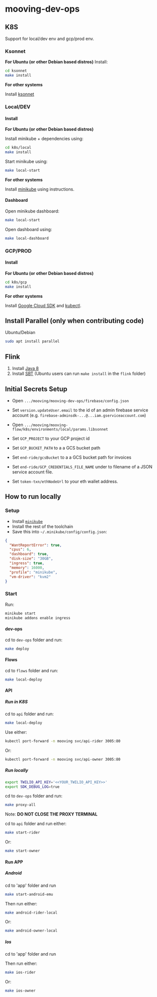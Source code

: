 # mooving-dev-ops

## K8S

Support for local/dev env and gcp/prod env.

### Ksonnet

**For Ubuntu (or other Debian based distros)**
Install:

```bash
cd ksonnet
make install
```

**For other systems**

Install [ksonnet](https://ksonnet.io/)

### Local/DEV

#### Install

**For Ubuntu (or other Debian based distros)**

Install minikube + dependencies using:

```bash
cd k8s/local
make install
```

Start minikube using:

```bash
make local-start
```

**For other systems**

Install [minikube](https://kubernetes.io/docs/tasks/tools/install-minikube/) using instructions.

#### Dashboard

Open minikube dashboard:

```bash
make local-start
```

Open dashboard using:

```bash
make local-dashboard
```

### GCP/PROD

#### Install

**For Ubuntu (or other Debian based distros)**

```bash
cd k8s/gcp
make install
```

**For other systems**

Install [Google Cloud SDK](https://cloud.google.com/sdk/) and
[kubectl](https://kubernetes.io/docs/tasks/tools/install-kubectl/#install-kubectl).

## Install Parallel (only when contributing code)

Ubuntu/Debian

```bash
sudo apt install parallel
```

## Flink

1. Install [Java 8](https://openjdk.java.net/install/)
1. Install [SBT](https://www.scala-sbt.org/) (Ubuntu users can run `make install` in the `flink` folder)

## Initial Secrets Setup

- Open `.../mooving/mooving-dev-ops/firebase/config.json`
- Set `version.updateUser.email` to the id of an admin firebase service account (e.g. `firebase-adminsdk-...@...iam.gserviceaccount.com`)

- Open `.../mooving/mooving-flow/k8s/environments/local/params.libsonnet`
- Set `GCP_PROJECT` to your GCP project id
- Set `GCP_BUCKET_PATH` to a a GCS bucket path
- Set `end-ride/gcsBucket` to a a GCS bucket path for invoices
- Set `end-ride/GCP_CREDENTIALS_FILE_NAME` under to filename of a JSON service account file.
- Set `token-txn/ethNodeUrl` to your eth wallet address.

## How to run locally

### Setup

- Install [`minikube`](https://kubernetes.io/docs/tasks/tools/install-minikube/)
- Install the rest of the toolchain
- Save this into `~/.minikube/config/config.json`:

```json
{
  "WantReportError": true,
  "cpus": 6,
  "dashboard": true,
  "disk-size": "30GB",
  "ingress": true,
  "memory": 16000,
  "profile": "minikube",
  "vm-driver": "kvm2"
}
```

### Start

Run:

```bash
minikube start
minikube addons enable ingress
```

#### dev-ops

cd to `dev-ops` folder and run:

```bash
make deploy
```

#### Flows

cd to `flows` folder and run:

```bash
make local-deploy
```

#### API

##### Run in K8S

cd to `api` folder and run:

```bash
make local-deploy
```

Use either:

```bash
kubectl port-forward -n mooving svc/api-rider 3005:80
```

Or:

```bash
kubectl port-forward -n mooving svc/api-owner 3005:80
```

##### Run locally

```bash
export TWILIO_API_KEY='<<YOUR_TWILIO_API_KEY>>'
export SDK_DEBUG_LOG=true
```

cd to `dev-ops` folder and run:

```bash
make proxy-all
```

Note: **DO NOT CLOSE THE PROXY TERMINAL**

cd to `api` folder and run either:

```bash
make start-rider
```

Or:

```bash
make start-owner
```

#### Run APP

##### Android

cd to 'app' folder and run

```bash
make start-android-emu
```

Then run either:

```bash
make android-rider-local
```

Or:

```bash
make android-owner-local
```

##### Ios

cd to 'app' folder and run

Then run either:

```bash
make ios-rider
```

Or:

```bash
make ios-owner
```
